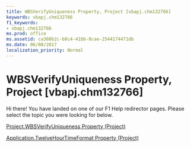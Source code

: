 ```yaml
---
title: WBSVerifyUniqueness Property, Project [vbapj.chm132766]
keywords: vbapj.chm132766
f1_keywords:
- vbapj.chm132766
ms.prod: office
ms.assetid: ca360b2c-b8c4-41bb-8cae-2544174471db
ms.date: 06/08/2017
localization_priority: Normal
---
```



# WBSVerifyUniqueness Property, Project [vbapj.chm132766]

Hi there! You have landed on one of our F1 Help redirector pages. Please select the topic you were looking for below.

[Project.WBSVerifyUniqueness Property (Project)](http://msdn.microsoft.com/library/6a9b50f8-f3a8-0d12-af7d-4879fc3573a3%28Office.15%29.aspx)

[Application.TwelveHourTimeFormat Property (Project)](http://msdn.microsoft.com/library/899caa96-da4e-8ee6-988a-6cef64a1a46c%28Office.15%29.aspx)


